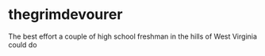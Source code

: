 # thegrimdevourer
The best effort a couple of high school freshman in the hills of West Virginia could do
